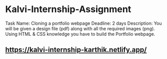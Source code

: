 # Kalvi-Internship-Assignment
 Task Name: Cloning a portfolio webpage Deadline: 2 days Description: You will be given a design file (pdf) along with all the required images (png). Using HTML & CSS knowledge you have to build the Portfolio webpage.

## https://kalvi-internship-karthik.netlify.app/

